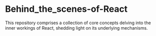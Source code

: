 # Behind_the_scenes-of-React
This repository comprises a collection of core concepts delving into the inner workings of React, shedding light on its underlying mechanisms.
